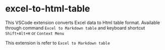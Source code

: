 # excel-to-html-table 

This VSCode extension converts Excel data to Html table format. Available through command `Excel to Markdown table` and keyboard shortcut `Shift+Alt+H` or `Context Menu` 

This extension is refer to `Excel to Markdown table`